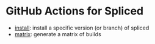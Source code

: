 # GitHub Actions for Spliced

 - [install](install): install a specific version (or branch) of spliced
 - [matrix](matrix): generate a matrix of builds
